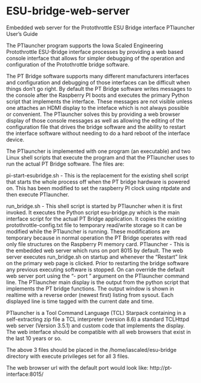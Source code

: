 # ESU-bridge-web-server
Embedded web server for the Protothrottle ESU Bridge interface
PTlauncher User’s Guide

The PTlauncher program supports the Iowa Scaled Engineering Protothrottle ESU-Bridge interface processes by providing a web based console interface that allows for simpler debugging of the operation and configuration of the Protothrottle bridge software.

The PT Bridge software supports many different manufacturers interfaces and configuration and debugging of those interfaces can be difficult when things don’t go right.  By default the PT Bridge software writes messages to the console after the Raspberry PI boots and executes the primary Python script that implements the interface.  These messages are not visible unless one attaches an HDMI display to the inteface which is not always possible or convenient.  The PTlauncher solves this by providing a web browser display of those console messages as well as allowing the editing of the configuration file that drives the bridge software and the ability to restart the interface software without  needing to do a hard reboot of the interface device.

The PTlauncher is implemented with one program (an executable) and two Linux shell scripts that execute the program and that the PTlauncher uses to run the actual PT Bridge software.  The files are:

pi-start-esubridge.sh -  This is the replacement for the existing shell script that starts the whole process off when the PT bridge hardware is powered on.  This has been modified to set the raspberry PI clock using ntpdate and then execute PTlauncher.

run_bridge.sh            -  This shell script is started by PTlauncher when it is first invoked.  It executes the Python script esu-bridge.py which is the main interface script for the actual PT Bridge application.  It copies the existing protothrottle-config.txt file to temporary read/write storage so it can be modified while the PTlauncher is running.  These modifications are temporary because in normal operation the PT Bridge operates with read only file structures on the Raspberry PI memory card.
PTlauncher               -  This is the embedded web server which runs on port 8015 by default.  The web server executes run_bridge.sh on startup and whenever the “Restart” link on the   primary web page is clicked.  Prior to restarting the bridge software any previous executing software is stopped.  On can override the default web server port using the “- port <port number>” argument on the PTlauncher command line.  The PTlauncher main display is the output from the python script that implements the PT bridge functions.  The output window is shown in realtime with a reverse order (newest first) listing from sysout.  Each displayed line is time tagged with the current date and time.

PTlauncher is a Tool Command Language (TCL) Starpack containing in a self-extracting zip file a TCL  interpreter (version 8.6) a standard TCLHttpd web server (Version 3.5.1) and custom code that implements the display.  The web interface should be compatible with all web browsers that exist in the last 10 years or so.

The above 3 files should be placed in the /home/iascaled/esu-bridge directory with execute privileges set for all 3 files. 

The web browser url with the default port would look like:  http://pt-interface:8015/


